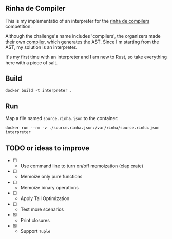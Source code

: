 ## Rinha de Compiler

This is my implementatio of an interpreter for the [rinha de compilers](https://github.com/aripiprazole/rinha-de-compiler) competition.

Although the challenge's name includes 'compilers', the organizers made their own [compiler](https://docs.rs/rinha/latest/rinha/), which generates the AST. Since I'm starting from the AST, my solution is an interpreter.

It's my first time with an interpreter and I am new to Rust, so take everything here with a piece of salt.

## Build

```
docker build -t interpreter .
```

## Run

Map a file named `source.rinha.json` to the container:

```
docker run --rm -v ./source.rinha.json:/var/rinha/source.rinha.json interpreter
```


## TODO or ideas to improve

- [ ] - Use command line to turn on/off memoization (clap crate)
- [ ] - Memoize only pure functions
- [ ] - Memoize binary operations
- [ ] - Apply Tail Optimization
- [ ] - Test more scenarios
- [X] - Print closures
- [X] - Support `Tuple`
